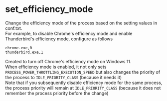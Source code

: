 # set_efficiency_mode

Change the efficiency mode of the process based on the setting values in conf.txt.  
For example, to disable Chrome's efficiency mode and enable Thunderbird's efficiency mode, configure as follows

```
chrome.exe,0
thunderbird.exe,1
```

Created to turn off Chrome's efficiency mode on Windows 11.  
When efficiency mode is enabled, it not only sets `PROCESS_POWER_THROTTLING_EXECUTION_SPEED` but also changes the priority of the process to `IDLE_PRIORITY_CLASS` (because it needs it)  
Note that if you subsequently disable efficiency mode for the same process, the process priority will remain at `IDLE_PRIORITY_CLASS` (because it does not remember the process priority before the change)